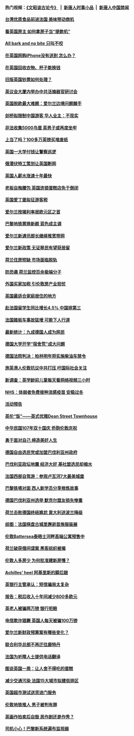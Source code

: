 #### 热门视频：[《文昭谈古论今》](https://github.com/gfw-breaker/wenzhao/blob/master/README.md?t=10200633) &nbsp;|&nbsp; [新唐人时事小品](https://github.com/gfw-breaker/ntdtv-comedy/blob/master/README.md?t=10200633) &nbsp;|&nbsp; [新唐人中国禁闻](https://github.com/gfw-breaker/ntdtv-news/blob/master/README.md?t=10200633)

#### [台湾优质食品前进法国 美味带动商机](../pages/nsc974/n10796380.md?t=10200633) 

#### [看英国房主 如何拿房子当“提款机”](../pages/nsc974/n10795639.md?t=10200633) 

#### [All bark and no bite 只叫不咬](../pages/nsc974/n10795626.md?t=10200633) 

#### [在英国网购iPhone没有送到 怎么办？](../pages/nsc974/n10795611.md?t=10200633) 

#### [在英国回收衣物、杯子能换钱](../pages/nsc974/n10795600.md?t=10200633) 

#### [旧版英国钞票如何处理？](../pages/nsc974/n10795574.md?t=10200633) 

#### [英议会大厦内举办中共活摘器官研讨会](../pages/nsc974/n10795559.md?t=10200633) 

#### [英国脱欧最大难题：爱尔兰边境问题棘手](../pages/nsc974/n10793065.md?t=10200633) 

#### [剑桥拟限制中国游客 华人业主：不现实](../pages/nsc974/n10793028.md?t=10200633) 

#### [非法收集5000鸟蛋 英男子或再度坐牢](../pages/nsc974/n10793168.md?t=10200633) 

#### [上当了吗？100多万英镑买堆废纸](../pages/nsc974/n10793153.md?t=10200633) 

#### [英国一大学付钱让警察巡逻](../pages/nsc974/n10793144.md?t=10200633) 

#### [俄潜伏特工策划让英国断网](../pages/nsc974/n10793138.md?t=10200633) 

#### [英国人薪水涨速十年最快](../pages/nsc974/n10793134.md?t=10200633) 

#### [老板自掏腰包 英国连锁蛋糕店免于倒闭](../pages/nsc974/n10793123.md?t=10200633) 

#### [英国爱丁堡拟征游客税](../pages/nsc974/n10793043.md?t=10200633) 

#### [爱尔兰按揭利率居欧元区之首](../pages/nsc974/n10792636.md?t=10200633) 

#### [巴黎地铁票换新颜 蓝色成主调](../pages/nsc974/n10792539.md?t=10200633) 

#### [爱尔兰新通讯部长继续推宽带网](../pages/nsc974/n10792470.md?t=10200633) 

#### [爱尔兰新政策 无证移民有望获居留](../pages/nsc974/n10792193.md?t=10200633) 

#### [荷兰住房短缺 市场面临脱轨](../pages/nsc974/n10792107.md?t=10200633) 

#### [防恐袭 荷兰监控百余极端分子](../pages/nsc974/n10792022.md?t=10200633) 

#### [外国买家加税 引伦敦房产业担忧](../pages/nsc974/n10790977.md?t=10200633) 

#### [英国最适合家庭居住的地方](../pages/nsc974/n10790961.md?t=10200633) 

#### [赴法国留学生同比增长4.5% 中国排第三](../pages/nsc974/n10790702.md?t=10200633) 

#### [法国踏板车事故猛增 可能下人行道](../pages/nsc974/n10790752.md?t=10200633) 

#### [最新统计：九成德国人成为网民](../pages/nsc974/n10789368.md?t=10200633) 

#### [德国大学开学“宿舍荒”成大问题](../pages/nsc974/n10789287.md?t=10200633) 

#### [德国法院判决：柏林明年将实施柴油车禁令](../pages/nsc974/n10788104.md?t=10200633) 

#### [旅英港人伦敦抗议中共打压 吁国际社会关注](../pages/nsc974/n10788264.md?t=10200633) 

#### [新调查：英学龄前儿童每天看网络视频三小时](../pages/nsc974/n10788331.md?t=10200633) 

#### [NHS：体弱者免费接种流感疫苗 安稳过冬](../pages/nsc974/n10788326.md?t=10200633) 

#### [活动预告](../pages/nsc974/n10788321.md?t=10200633) 

#### [英伦“饭”——英式优雅Dean Street Townhouse](../pages/nsc974/n10788313.md?t=10200633) 

#### [中华民国107年双十国庆 侨胞伦敦庆祝](../pages/nsc974/n10788304.md?t=10200633) 

#### [勇于面对自己 缔造美好人生](../pages/nsc974/n10788275.md?t=10200633) 

#### [德国自由选民党或加盟巴伐利亚州政府](../pages/nsc974/n10788073.md?t=10200633) 

#### [巴伐利亚政坛地震  经济大好 基社盟选民却缩水](../pages/nsc974/n10787951.md?t=10200633) 

#### [法国西部自驾游：参观卢瓦河7大最美城堡](../pages/nsc974/n10760218.md?t=10200633) 

#### [巴黎铁塔对面 西人新学员分享修炼故事](../pages/nsc974/n10786939.md?t=10200633) 

#### [德国巴伐利亚州选举 默克尔盟友损失惨重](../pages/nsc974/n10783385.md?t=10200633) 

#### [荷兰击败德国终结尴尬 意大利送波兰降级](../pages/nsc974/n10783771.md?t=10200633) 

#### [组图：法国棋盘古城里邂逅苗族服装展](../pages/nsc974/n10781596.md?t=10200633) 

#### [伦敦Battersea泰晤士河畔高端公寓预售中](../pages/nsc974/n10780029.md?t=10200633) 

#### [荷兰破获俄间谍案 黑客组织被揭](../pages/nsc974/n10779265.md?t=10200633) 

#### [伦敦人多房少 为何批准建新房慢？](../pages/nsc974/n10779376.md?t=10200633) 

#### [Achilles’ heel 阿基里斯的脚后跟](../pages/nsc974/n10779364.md?t=10200633) 

#### [英银行主管承认：短信骗局太复杂](../pages/nsc974/n10779357.md?t=10200633) 

#### [报告：税后收入十年间减少800多欧元](../pages/nsc974/n10779342.md?t=10200633) 

#### [英老人被骗两万镑 银行拒赔](../pages/nsc974/n10779353.md?t=10200633) 

#### [电信欺诈猖獗 英国人每天被骗100万镑](../pages/nsc974/n10779322.md?t=10200633) 

#### [爱尔兰新财政预算案有哪些变化？](../pages/nsc974/n10779332.md?t=10200633) 

#### [联合利华总部不再迁往鹿特丹](../pages/nsc974/n10779315.md?t=10200633) 

#### [法国为听障人士提供电话翻译](../pages/nsc974/n10776654.md?t=10200633) 

#### [图说英国一周：让人舍不得吃的蛋糕](../pages/nsc974/n10776635.md?t=10200633) 

#### [减少交通污染 法国15大城市拟建低排区](../pages/nsc974/n10776580.md?t=10200633) 

#### [英国超市测试送货进门服务](../pages/nsc974/n10776623.md?t=10200633) 

#### [伦敦地铁推人 男子被判有罪](../pages/nsc974/n10776609.md?t=10200633) 

#### [英画作拍卖后自毁 恶作剧还是作秀？](../pages/nsc974/n10776576.md?t=10200633) 

#### [司机小心！巴黎新系统遍布监视器](../pages/nsc974/n10776510.md?t=10200633) 

